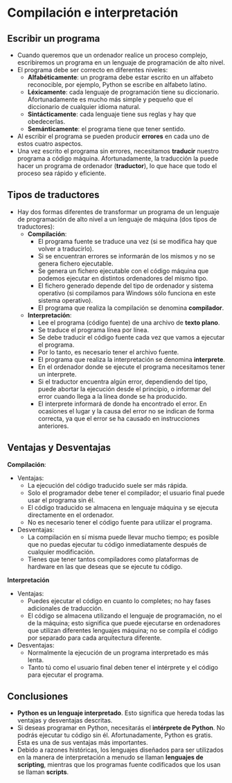 # Compilación e interpretación

## Escribir un programa

* Cuando queremos que un ordenador realice un proceso complejo, escribiremos un programa en un lenguaje de programación de alto nivel.
* El programa debe ser correcto en diferentes niveles:
  * **Alfabéticamente**: un programa debe estar escrito en un alfabeto reconocible, por ejemplo, Python se escribe en alfabeto latino.
  * **Léxicamente**: cada lenguaje de programación tiene su diccionario. Afortunadamente es mucho más simple y pequeño que el diccionario de cualquier idioma natural.
  * **Sintácticamente**: cada lenguaje tiene sus reglas y hay que obedecerlas.
  * **Semánticamente**:  el programa tiene que tener sentido.
* Al escribir el programa se pueden producir **errores** en cada uno de estos cuatro aspectos.
* Una vez escrito el programa sin errores, necesitamos **traducir** nuestro programa a código máquina. Afortunadamente, la traducción la puede hacer un programa de ordenador (**traductor**), lo que hace que todo el proceso sea rápido y eficiente. 

## Tipos de traductores

* Hay dos formas diferentes de transformar un programa de un lenguaje de programación de alto nivel a un lenguaje de máquina (dos tipos de traductores):
    * **Compilación**: 
        * El programa fuente se traduce una vez (si se modifica hay que volver a traducirlo). 
        * Si se encuentran errores se informarán de los mismos y no se genera fichero ejecutable.
        * Se genera un fichero ejecutable con el código máquina que podemos ejecutar en distintos ordenadores del mismo tipo. 
        * El fichero generado depende del tipo de ordenador y sistema operativo (si compilamos para Windows sólo funciona en este sistema operativo).
        * El programa que realiza la compilación se denomina **compilador**.
    * **Interpretación**: 
        * Lee el programa (código fuente) de una archivo de **texto plano**.
        * Se traduce el programa línea por línea.
        * Se debe traducir el código fuente cada vez que vamos a ejecutar el programa.
        * Por lo tanto, es necesario tener el archivo fuente.
        * El programa que realiza la interpretación se denomina **interprete**.
        * En el ordenador donde se ejecute el programa necesitamos tener un interprete.
        * Si el traductor encuentra algún error, dependiendo del tipo, puede abortar la ejecución desde el principio, o informar del error cuando llega a la línea donde se ha producido.
        * El interprete informará de donde ha encontrado el error. En ocasiones el lugar y la causa del error no se indican de forma correcta, ya que el error se ha causado en instrucciones anteriores.

## Ventajas y Desventajas

**Compilación**:

* Ventajas:
    * La ejecución del código traducido suele ser más rápida.
    * Solo el programador debe tener el compilador; el usuario final puede usar el programa sin él.
    * El código traducido se almacena en lenguaje máquina y se ejecuta directamente en el ordenador.
    * No es necesario tener el código fuente para utilizar el programa.
* Desventajas:
    * La compilación en sí misma puede llevar mucho tiempo; es posible que no puedas ejecutar tu código inmediatamente después de cualquier modificación.
    * Tienes que tener tantos compiladores como plataformas de hardware en las que deseas que se ejecute tu código.

**Interpretación**
* Ventajas:
    * Puedes ejecutar el código en cuanto lo completes; no hay fases adicionales de traducción.
    * El código se almacena utilizando el lenguaje de programación, no el de la máquina; esto significa que puede ejecutarse en ordenadores que utilizan diferentes lenguajes máquina; no se compila el código por separado para cada arquitectura diferente.
* Desventajas:
    * Normalmente la ejecución de un programa interpretado es más lenta.
    * Tanto tú como el usuario final deben tener el intérprete y el código para ejecutar el programa.

## Conclusiones

* **Python es un lenguaje interpretado**. Esto significa que hereda todas las ventajas y desventajas descritas. 
* Si deseas programar en Python, necesitarás el **intérprete de Python**. No podrás ejecutar tu código sin él. Afortunadamente, Python es gratis. Esta es una de sus ventajas más importantes.
* Debido a razones históricas, los lenguajes diseñados para ser utilizados en la manera de interpretación a menudo se llaman **lenguajes de scripting**, mientras que los programas fuente codificados que los usan se llaman **scripts**.